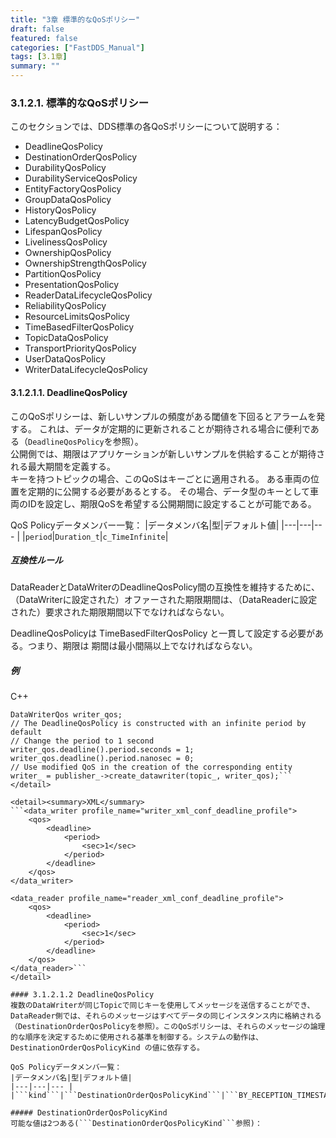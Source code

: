 ```yaml
---
title: "3章 標準的なQoSポリシー"
draft: false
featured: false
categories: ["FastDDS_Manual"]
tags: [3.1章]
summary: ""
---
```

### 3.1.2.1. 標準的なQoSポリシー
このセクションでは、DDS標準の各QoSポリシーについて説明する：

- DeadlineQosPolicy
- DestinationOrderQosPolicy
- DurabilityQosPolicy
- DurabilityServiceQosPolicy
- EntityFactoryQosPolicy
- GroupDataQosPolicy
- HistoryQosPolicy
- LatencyBudgetQosPolicy
- LifespanQosPolicy
- LivelinessQosPolicy
- OwnershipQosPolicy
- OwnershipStrengthQosPolicy
- PartitionQosPolicy
- PresentationQosPolicy
- ReaderDataLifecycleQosPolicy
- ReliabilityQosPolicy
- ResourceLimitsQosPolicy
- TimeBasedFilterQosPolicy
- TopicDataQosPolicy
- TransportPriorityQosPolicy
- UserDataQosPolicy
- WriterDataLifecycleQosPolicy

#### 3.1.2.1.1. DeadlineQosPolicy
このQoSポリシーは、新しいサンプルの頻度がある閾値を下回るとアラームを発する。 これは、データが定期的に更新されることが期待される場合に便利である（```DeadlineQosPolicy```を参照）。   
公開側では、期限はアプリケーションが新しいサンプルを供給することが期待される最大期間を定義する。   
キーを持つトピックの場合、このQoSはキーごとに適用される。 ある車両の位置を定期的に公開する必要があるとする。 その場合、データ型のキーとして車両のIDを設定し、期限QoSを希望する公開期間に設定することが可能である。 

QoS Policyデータメンバー一覧：
|データメンバ名|型|デフォルト値|
|---|---|--- |
|```period```|```Duration_t```|```c_TimeInfinite```|

##### 互換性ルール
DataReaderとDataWriterのDeadlineQosPolicy間の互換性を維持するために、（DataWriterに設定された）オファーされた期限期間は、（DataReaderに設定された）要求された期限期間以下でなければならない。

DeadlineQosPolicyは TimeBasedFilterQosPolicy と一貫して設定する必要がある。つまり、期限は 期間は最小間隔以上でなければならない。 

##### 例
<detail><summary>C++</summary>
```// This example uses a DataWriter, but it can also be applied to DataReader and Topic entities
DataWriterQos writer_qos;
// The DeadlineQosPolicy is constructed with an infinite period by default
// Change the period to 1 second
writer_qos.deadline().period.seconds = 1;
writer_qos.deadline().period.nanosec = 0;
// Use modified QoS in the creation of the corresponding entity
writer_ = publisher_->create_datawriter(topic_, writer_qos);```
</detail>

<detail><summary>XML</summary>
```<data_writer profile_name="writer_xml_conf_deadline_profile">
    <qos>
        <deadline>
            <period>
                <sec>1</sec>
            </period>
        </deadline>
    </qos>
</data_writer>

<data_reader profile_name="reader_xml_conf_deadline_profile">
    <qos>
        <deadline>
            <period>
                <sec>1</sec>
            </period>
        </deadline>
    </qos>
</data_reader>```
</detail>

#### 3.1.2.1.2 DeadlineQosPolicy
複数のDataWriterが同じTopicで同じキーを使用してメッセージを送信することができ、DataReader側では、それらのメッセージはすべてデータの同じインスタンス内に格納される（DestinationOrderQosPolicyを参照）。このQoSポリシーは、それらのメッセージの論理的な順序を決定するために使用される基準を制御する。システムの動作は、DestinationOrderQosPolicyKind の値に依存する。

QoS Policyデータメンバ一覧：
|データメンバ名|型|デフォルト値|
|---|---|--- |
|```kind```|```DestinationOrderQosPolicyKind```|```BY_RECEPTION_TIMESTAMP_DESTINATIONORDER_QOS```|

##### DestinationOrderQosPolicyKind
可能な値は2つある(```DestinationOrderQosPolicyKind```参照)：

